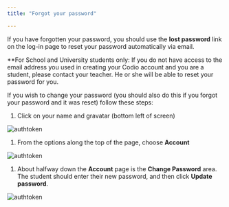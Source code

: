 ```yaml
---
title: "Forgot your password"

---
```



If you have forgotten your password, you should use the **lost password** link on the log-in page to reset your password automatically via email. 

**For School and University students only: If you do not have access to the email address you used in creating your Codio account and you are a student, please contact your teacher. He or she will be able to reset your password for you.

If you wish to change your password (you should also do this if you forgot your password and it was reset) follow these steps:

1. Click on your name and gravatar (bottom left of screen)
<img alt="authtoken" src="/img/docs/what_students_do/forgotpassword/profilepic.png" class="simple"/>

1. From the options along the top of the page, choose **Account**
<img alt="authtoken" src="/img/docs/what_students_do/forgotpassword/account.png" class="simple"/>

1. About halfway down the **Account** page is the **Change Password** area. The student should enter their new password, and then click **Update password**.
<img alt="authtoken" src="/img/docs/what_students_do/forgotpassword/change.png" class="simple"/>

